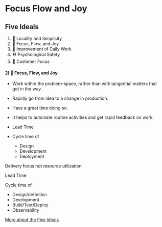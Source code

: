 # Focus Flow and Joy



## Five Ideals

1. 🦠 Locality and Simplicity
2. 🎯 Focus, Flow, and Joy
3. 🔪 Improvement of Daily Work
4. ⛑ Psychological Safety
5. 🔮 Customer Focus



#### 2) 🎯 Focus, Flow, and Joy

- Work within the problem-space, rather than with tangential matters that get in the way.
- Rapidly go from idea to a change in production.
- Have a great time doing so.
- It helps to automate routine activities and get rapid feedback on work.


- Lead Time
- Cycle time of
  - Design
  - Development
  - Deployment


Delivery focus not resource utilization


Lead Time

Cycle time of
- Design/definition
- Development
- Build/Test/Deploy
- Observability



[More about the Five Ideals](../UnicornProjectFiveIdeals/UnicornProjectFiveIdeals.html#/2)
